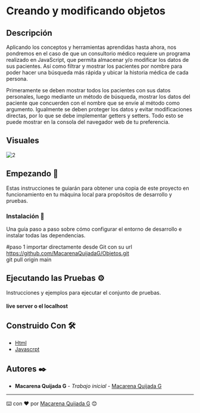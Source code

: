 # Creando y modificando objetos

## Descripción

Aplicando los conceptos y herramientas aprendidas hasta ahora, nos pondremos en el caso
de que un consultorio médico requiere un programa realizado en JavaScript, que permita
almacenar y/o modificar los datos de sus pacientes. Así como filtrar y mostrar los pacientes
por nombre para poder hacer una búsqueda más rápida y ubicar la historia médica de cada
persona.

Primeramente se deben mostrar todos los pacientes con sus datos personales, luego
mediante un método de búsqueda, mostrar los datos del paciente que concuerden con el
nombre que se envíe al método como argumento. Igualmente se deben proteger los datos y
evitar modificaciones directas, por lo que se debe implementar getters y setters. Todo esto
se puede mostrar en la consola del navegador web de tu preferencia.

## Visuales 

![2](https://github.com/MacarenaQuijadaG/Objetos/assets/50925916/7e845ee6-2dcd-4b34-8e8b-da6a6ef967ff)



## Empezando 🚀

Estas instrucciones te guiarán para obtener una copia de este proyecto en funcionamiento en tu máquina local para propósitos de desarrollo y pruebas.


### Instalación 🔧

Una guía paso a paso sobre cómo configurar el entorno de desarrollo e instalar todas las dependencias.

#paso 1
importar directamente desde Git con su url https://github.com/MacarenaQuijadaG/Objetos.git                               
git pull origin main

## Ejecutando las Pruebas ⚙️

Instrucciones y ejemplos para ejecutar el conjunto de pruebas.

#### live server o el localhost

## Construido Con 🛠️

- [Html](https://developer.mozilla.org/en-US/docs/Web/HTML) 
- [Javascrpt](https://developer.mozilla.org/es/docs/Web/JavaScript)
  

## Autores ✒️

- **Macarena Quijada G** - _Trabajo inicial_ - [Macarena Quijada G](https://github.com/MacarenaQuijadaG)

---

⌨️ con ❤️ por [Macarena Quijada G](https://github.com/MacarenaQuijadaG) 😊
